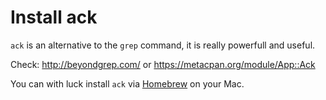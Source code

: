 # Install ack

`ack` is an alternative to the `grep` command, it is really powerfull and useful.

Check: http://beyondgrep.com/ or https://metacpan.org/module/App::Ack

You can with luck install `ack` via [Homebrew](http://brew.sh/) on your Mac.
